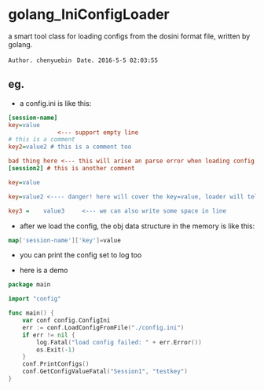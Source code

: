 # golang_IniConfigLoader
a smart tool class for loading configs from the dosini format file, written by golang.

`Author. chenyuebin `
`Date. 2016-5-5 02:03:55`

## eg.  

- a config.ini is like this:

```ini
[session-name]
key=value
              <--- support empty line
# this is a comment
key2=value2 # this is a comment too

bad thing here <--- this will arise an parse error when loading config file
[session2] # this is another comment

key=value

key=value2 <---- danger! here will cover the key=value, loader will tell you: "line 11: config key(key) confict value(value != value2)"

key3 =    value3     <--- we can also write some space in line

```

- after we load the config, the obj data structure in the memory is like this:

```go
map['session-name']['key']=value
```

- you can print the config set to log too

- here is a demo

```go
package main

import "config"

func main() {
	var conf config.ConfigIni
	err := conf.LoadConfigFromFile("./config.ini")
	if err != nil {
		log.Fatal("load config failed: " + err.Error())
		os.Exit(-1)
	}
	conf.PrintConfigs()
	conf.GetConfigValueFatal("Session1", "testkey")
}
```
